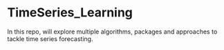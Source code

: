 # TimeSeries_Learning
In this repo, will explore multiple algorithms, packages and approaches to tackle time series forecasting.

